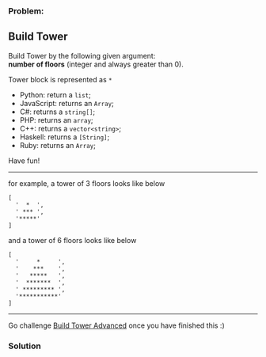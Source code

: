 ### Problem:
<h2 id="build-tower">Build Tower</h2>
<p>Build Tower by the following given argument:<br>
<strong>number of floors</strong> (integer and always greater than 0).</p>
<p>Tower block is represented as <code>*</code></p>
<ul>
<li>Python: return a <code>list</code>;</li>
<li>JavaScript: returns an <code>Array</code>;</li>
<li>C#: returns a <code>string[]</code>;</li>
<li>PHP: returns an <code>array</code>;</li>
<li>C++: returns a <code>vector&lt;string&gt;</code>;</li>
<li>Haskell: returns a <code>[String]</code>;</li>
<li>Ruby: returns an <code>Array</code>;</li>
</ul>
<p>Have fun!</p>
<hr>
<p>for example, a tower of 3 floors looks like below</p>
<pre><code>[
  &apos;  *  &apos;, 
  &apos; *** &apos;, 
  &apos;*****&apos;
]</code></pre><p>and a tower of 6 floors looks like below</p>
<pre><code>[
  &apos;     *     &apos;, 
  &apos;    ***    &apos;, 
  &apos;   *****   &apos;, 
  &apos;  *******  &apos;, 
  &apos; ********* &apos;, 
  &apos;***********&apos;
]</code></pre><hr>
<p>Go challenge <a href="https://www.codewars.com/kata/57675f3dedc6f728ee000256" target="_blank">Build Tower Advanced</a> once you have finished this :)</p>

### Solution